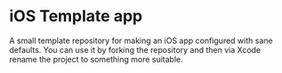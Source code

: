 # iOS Template app

A small template repository for making an iOS app configured with sane defaults. You can use it by forking the repository and then via Xcode rename the project to something more suitable.
